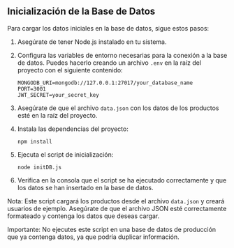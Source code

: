 ## Inicialización de la Base de Datos

Para cargar los datos iniciales en la base de datos, sigue estos pasos:

1. Asegúrate de tener Node.js instalado en tu sistema.

2. Configura las variables de entorno necesarias para la conexión a la base de datos. Puedes hacerlo creando un archivo `.env` en la raíz del proyecto con el siguiente contenido:

   ```
   MONGODB_URI=mongodb://127.0.0.1:27017/your_database_name
   PORT=3001
   JWT_SECRET=your_secret_key
   ```

3. Asegúrate de que el archivo `data.json` con los datos de los productos esté en la raíz del proyecto.

4. Instala las dependencias del proyecto:

   ```
   npm install
   ```

5. Ejecuta el script de inicialización:

   ```
   node initDB.js
   ```

6. Verifica en la consola que el script se ha ejecutado correctamente y que los datos se han insertado en la base de datos.

Nota: Este script cargará los productos desde el archivo `data.json` y creará usuarios de ejemplo. Asegúrate de que el archivo JSON esté correctamente formateado y contenga los datos que deseas cargar.

Importante: No ejecutes este script en una base de datos de producción que ya contenga datos, ya que podría duplicar información.